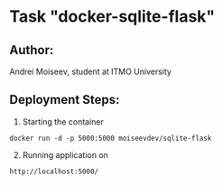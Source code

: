 # Task "docker-sqlite-flask"

## Author:
Andrei Moiseev, student at ITMO University

## Deployment Steps:
1. Starting the container

```
docker run -d -p 5000:5000 moiseevdev/sqlite-flask
```
2. Running application on 

```
http://localhost:5000/
```
